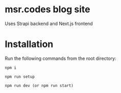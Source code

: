 # msr.codes blog site

Uses Strapi backend and Next.js frontend

# Installation
Run the following commands from the root directory:

`npm i`

`npm run setup`

`npm run dev (or npm run start)`